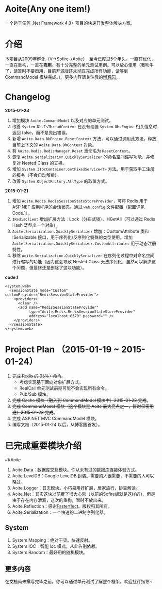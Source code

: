 # Aoite(Any one item!)
一个适于任何 .Net Framework 4.0+ 项目的快速开发整体解决方案。

# 介绍
本项目从2009年孵化（V->Sofire->Aoite），至今已度过5个年头。一直在优化，一直在重构，一直在**商用**。有十分完整的单元测试用例。可以放心使用（我吹牛了，请暂时不要商用，目前开源版还未彻底完成所有功能，请等到 CommandModel 模块完成。）。更多内容请关注我的[博客园](http://www.cnblogs.com/sofire)。

# Changelog

**2015-01-23**

1. 增加模块 `Aoite.CommandModel` 以及对应的单元测试。
2. 改善 `System.Db.IsThreadContext` 在没有设置 `System.Db.Engine` 相关信息时返回 false，而不是抛出错误。
3. 新增 `Aoite.Data.DbEngine.ResetContext` 方法，可以通过调用此方法，释放当前上下文的 `Aoite.Data.DbContext` 对象。
4. 将 `Aoite.Redis.RedisManager.Reset` 重命名为 `ResetContext`。
5. 恢复 `Aoite.Serialization.QuicklySerializer` 的命名空间缩写功能，并修复对 Nested Class 的支持。
6. 增加 `System.IIocContainer.GetFixedService<T>` 方法。用于获取手工注册的服务（不会自动解析）。
7. 改善 `System.ObjectFactory.AllType` 的取值方式。

**2015-01-21**

1. 增加 `Aoite.Redis.RedisSessionStateStoreProvider`，可将 Redis 用于 ASP.NET 应用程序的会话状态。通过 `web.config` 文件配置（配置详见 Code.1）。
2. `IRedisClient` 增加扩展方法：Lock（分布式锁）、HGetAll<T>（可以通过 Redis Hash 泛型出一个对象）。
3. `Aoite.Serialization.QuicklySerializer` 增加：CustomAttribute 类和ISerializable 接口，用于序列化/反序列化特殊的类型使用。增加 `Aoite.Serialization.QuicklySerializer.CustomAttributes` 用于动态注册特性。
4. 移除 `Aoite.Serialization.QuicklySerializer` 在序列化过程中对命名空间进行缩写的功能（因为这会导致 Nested Class 无法序列化，虽然可以解决这个问题，但最终还是删除了这块功能）。

**code.1**

	<system.web>
	  <sessionState mode="Custom" customProvider="RedisSessionStateProvider">
	    <providers>
	      <clear />
	      <add name="RedisSessionStateProvider" 
	           type="Aoite.Redis.RedisSessionStateStoreProvider" 
	           address="localhost:6379" password="" />
	    </providers>
	  </sessionState>
	</system.web>

# Project Plan （2015-01-19 ~ 2015-01-24）
1. <s>完成 Redis 的 95%+ 命令</s>。
	* 考虑实现基于面向对象扩展方式。
	* RealCall 单元测试前期可能不会实现所有命令。
	* Pub/Sub 模块。
2. <s>完成 Cache 模块（融入到 CommandModel 模块中）2015-01-23 完成</s>。
3. <s>完成 CommandModel 模块（这个模块是 Aoite 最大亮点之一，暂时保密用途）2015-01-23 完成</s>。
4. 完成 ASP.NET MVC CommandModel 模块。
5. 编写文档（2015-01-24 以后，从博客园首发）。

# 已完成重要模块介绍
##Aoite
1. Aoite.Data：数据库交互模块。你从未有过的数据库连接体验方式。
2. Aoite.LevelDB：Google LevelDB 封装。需要的人很需要，不需要的人可以略过。
3. Aoite.Logger：日志模块。小巧易用好扩展，居家旅行，排查解读。
4. Aoite.Net：其实这块以前费了很大心思（以前的Sofire版就是这样的），但是由于存在内存泄漏，这次的重构，暂时不放出来。
5. Aoite.Reflection：感谢[Fasterflect](http://fasterflect.codeplex.com/)。版权归其所有。
6. Aoite.Serialization：一个快速的二进制序列化器。

## System
1. System.Mapping：绝对干货。快速反射。
2. System.IOC：智能 Ioc 模式。从此告别依赖。
3. System.Random：最好用的随机模块。

## 更多内容
在文档尚未撰写完毕之前，你可以通过单元测试了解整个框架。欢迎批评指导~
